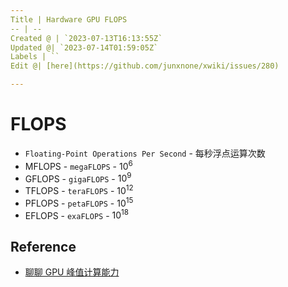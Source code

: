 ```yaml
---
Title | Hardware GPU FLOPS
-- | --
Created @ | `2023-07-13T16:13:55Z`
Updated @| `2023-07-14T01:59:05Z`
Labels | ``
Edit @| [here](https://github.com/junxnone/xwiki/issues/280)

---
```

# FLOPS
- `Floating-Point Operations Per Second` - 每秒浮点运算次数
- MFLOPS - `megaFLOPS` - $10^6$
- GFLOPS - `gigaFLOPS` - $10^9$
- TFLOPS - `teraFLOPS` - $10^{12}$
- PFLOPS - `petaFLOPS` - $10^{15}$
- EFLOPS - `exaFLOPS` - $10^{18}$




## Reference
- [聊聊 GPU 峰值计算能力](https://zhuanlan.zhihu.com/p/231302709)

